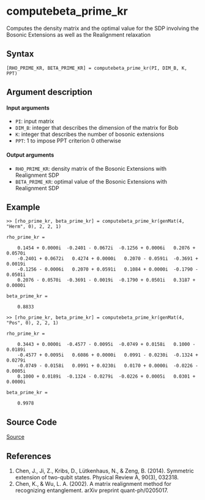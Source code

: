 # computebeta_prime_kr
Computes the density matrix and the optimal value for the SDP involving the Bosonic Extensions as well as the Realignment relaxation

## Syntax
``[RHO_PRIME_KR, BETA_PRIME_KR] = computebeta_prime_kr(PI, DIM_B, K, PPT)``

## Argument description
#### Input arguments
- ``PI``: input matrix
- ``DIM_B``: integer that describes the dimension of the matrix for Bob
- ``K``: integer that describes the number of bosonic extensions
- ``PPT``: 1 to impose PPT criterion
           0 otherwise

#### Output arguments
- ``RHO_PRIME_KR``: density matrix of the Bosonic Extensions with Realignment SDP
- ``BETA_PRIME_KR``: optimal value of the Bosonic Extensions with Realignment SDP

## Example
    >> [rho_prime_kr, beta_prime_kr] = computebeta_prime_kr(genMat(4, "Herm", 0), 2, 2, 1)

    rho_prime_kr =

        0.1454 + 0.0000i  -0.2401 - 0.0672i  -0.1256 + 0.0006i   0.2076 + 0.0570i
        -0.2401 + 0.0672i   0.4274 + 0.0000i   0.2070 - 0.0591i  -0.3691 + 0.0019i
        -0.1256 - 0.0006i   0.2070 + 0.0591i   0.1084 + 0.0000i  -0.1790 - 0.0501i
        0.2076 - 0.0570i  -0.3691 - 0.0019i  -0.1790 + 0.0501i   0.3187 + 0.0000i

    beta_prime_kr =

        0.8833

    >> [rho_prime_kr, beta_prime_kr] = computebeta_prime_kr(genMat(4, "Pos", 0), 2, 2, 1)

    rho_prime_kr =

        0.3443 + 0.0000i  -0.4577 - 0.0095i  -0.0749 + 0.0158i   0.1000 - 0.0189i
        -0.4577 + 0.0095i   0.6086 + 0.0000i   0.0991 - 0.0230i  -0.1324 + 0.0279i
        -0.0749 - 0.0158i   0.0991 + 0.0230i   0.0170 + 0.0000i  -0.0226 - 0.0005i
        0.1000 + 0.0189i  -0.1324 - 0.0279i  -0.0226 + 0.0005i   0.0301 + 0.0000i

    beta_prime_kr =

        0.9978

## Source Code
[Source](https://github.com/ankith-mohan/SEP/blob/main/SDPs/UpperBounds/computebeta_prime_kr.m)

## References
1. Chen, J., Ji, Z., Kribs, D., Lütkenhaus, N., & Zeng, B. (2014). Symmetric extension of two-qubit states. Physical Review A, 90(3), 032318.
2. Chen, K., & Wu, L. A. (2002). A matrix realignment method for recognizing entanglement. arXiv preprint quant-ph/0205017.